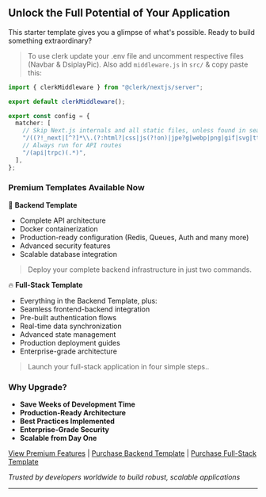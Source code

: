 ## Unlock the Full Potential of Your Application

This starter template gives you a glimpse of what's possible. Ready to build something extraordinary?
> To use clerk update your .env file and uncomment respective files (Navbar & DsiplayPic). Also add `middleware.js` in `src/` & copy paste this:
```typescript
import { clerkMiddleware } from "@clerk/nextjs/server";

export default clerkMiddleware();

export const config = {
  matcher: [
    // Skip Next.js internals and all static files, unless found in search params
    "/((?!_next|[^?]*\\.(?:html?|css|js(?!on)|jpe?g|webp|png|gif|svg|ttf|woff2?|ico|csv|docx?|xlsx?|zip|webmanifest)).*)",
    // Always run for API routes
    "/(api|trpc)(.*)",
  ],
};

```

### Premium Templates Available Now

🚀 **Backend Template**
- Complete API architecture
- Docker containerization
- Production-ready configuration (Redis, Queues, Auth and many more)
- Advanced security features
- Scalable database integration
> Deploy your complete backend infrastructure in just two commands.


🔥 **Full-Stack Template**
- Everything in the Backend Template, plus:
- Seamless frontend-backend integration
- Pre-built authentication flows
- Real-time data synchronization
- Advanced state management
- Production deployment guides
- Enterprise-grade architecture
> Launch your full-stack application in four simple steps..

### Why Upgrade?

- **Save Weeks of Development Time**
- **Production-Ready Architecture**
- **Best Practices Implemented**
- **Enterprise-Grade Security**
- **Scalable from Day One**

[View Premium Features](#) | [Purchase Backend Template](#) | [Purchase Full-Stack Template](#)

*Trusted by developers worldwide to build robust, scalable applications*

---

